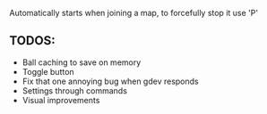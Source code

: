 Automatically starts when joining a map, to forcefully stop it use 'P'


## TODOS:
- Ball caching to save on memory
- Toggle button
- Fix that one annoying bug when gdev responds
- Settings through commands
- Visual improvements